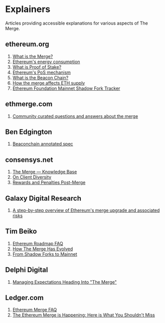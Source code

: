 # Explainers

Articles providing accessible explanations for various aspects of The Merge.

## ethereum.org
1) [What is the Merge?](https://ethereum.org/en/upgrades/merge)
2) [Ethereum's energy consumption](https://ethereum.org/en/energy-consumption)
3) [What is Proof of Stake?](https://ethereum.org/en/developers/docs/consensus-mechanisms/pos)
4) [Ethereum's PoS mechanism](https://ethereum.org/en/developers/docs/consensus-mechanisms/pos/gasper)
5) [What is the Beacon Chain?](https://ethereum.org/en/upgrades/beacon-chain)
6) [How the merge affects ETH supply](https://ethereum.org/en/upgrades/merge/issuance/#how-the-merge-impacts-ETH-supply)
7) [Ethereum Foundation Mainnet Shadow Fork Tracker](https://notes.ethereum.org/PhbNw_cGSQ-VKqzGl4bPcg?view)

## ethmerge.com
1) [Community curated questions and answers about the merge](https://ethmerge.com/)

## Ben Edgington
1) [Beaconchain annotated spec](https://benjaminion.xyz/eth2-annotated-spec/phase0/beacon-chain/)

## consensys.net
1) [The Merge — Knowledge Base](https://consensys.net/knowledge-base/the-merge/)
2) [On Client Diversity](https://consensys.net/blog/besu/the-critical-need-for-client-diversity-ahead-of-ethereums-merge-to-proof-of-stake/)
3) [Rewards and Penalties Post-Merge](https://consensys.net/blog/codefi/rewards-and-penalties-on-ethereum-20-phase-0/)

## Galaxy Digital Research
1) [A step-by-step overview of Ethereum's merge upgrade and associated risks](https://docsend.com/view/4jqqdw5w68r8ww68)

## Tim Beiko
1) [Ethereum Roadmap FAQ](https://github.com/timbeiko/eth-roadmap-faq)
2) [How The Merge Has Evolved](https://tim.mirror.xyz/CHQtTJb1NDxCK41JpULL-zAJe7YOtw-m4UDw6KDju6c)
3) [From Shadow Forks to Mainnet](https://hackmd.io/@timbeiko/acd/https%3A%2F%2Ftim.mirror.xyz%2FPWFVaHY3Mrx7srarMmuBWya0J5kioR1l2xaH3p5APDk%3Fdisplay%3Diframe)

## Delphi Digital
1) [Managing Expectations Heading Into "The Merge"](https://members.delphidigital.io/reports/managing-expectations-heading-into-the-merge)

## Ledger.com
1) [Ethereum Merge FAQ](https://support.ledger.com/hc/en-us/articles/6314087134365-Ethereum-Merge-FAQ?docs=true)
2) [The Ethereum Merge is Happening: Here is What You Shouldn't Miss](https://www.ledger.com/blog/the-ethereum-merge-is-finally-happening-here-is-what-you-shouldnt-miss)
